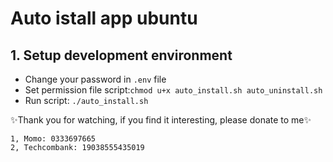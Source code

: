 # Auto istall app ubuntu

## 1. Setup development environment

- Change your password in `.env` file
- Set permission file script:`chmod u+x auto_install.sh auto_uninstall.sh`
- Run script: `./auto_install.sh`

✨Thank you for watching, if you find it interesting, please donate to me✨
    
    1, Momo: 0333697665
    2, Techcombank: 19038555435019
